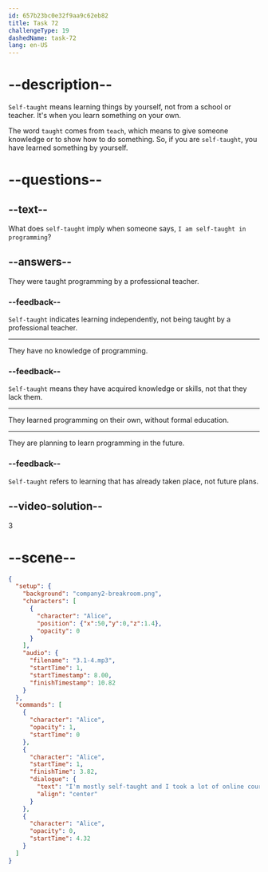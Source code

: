 ```yaml
---
id: 657b23bc0e32f9aa9c62eb82
title: Task 72
challengeType: 19
dashedName: task-72
lang: en-US
---
```


<!-- (Audio) Alice: I'm mostly self-taught and I took a lot of online courses. -->

# --description--

`Self-taught` means learning things by yourself, not from a school or teacher. It's when you learn something on your own. 

The word `taught` comes from `teach`, which means to give someone knowledge or to show how to do something. So, if you are `self-taught`, you have learned something by yourself.

# --questions--

## --text--

What does `self-taught` imply when someone says, `I am self-taught in programming`?

## --answers--

They were taught programming by a professional teacher.

### --feedback--

`Self-taught` indicates learning independently, not being taught by a professional teacher.

---

They have no knowledge of programming.

### --feedback--

`Self-taught` means they have acquired knowledge or skills, not that they lack them.

---

They learned programming on their own, without formal education.

---

They are planning to learn programming in the future.

### --feedback--

`Self-taught` refers to learning that has already taken place, not future plans.

## --video-solution--

3

# --scene--

```json
{
  "setup": {
    "background": "company2-breakroom.png",
    "characters": [
      {
        "character": "Alice",
        "position": {"x":50,"y":0,"z":1.4},
        "opacity": 0
      }
    ],
    "audio": {
      "filename": "3.1-4.mp3",
      "startTime": 1,
      "startTimestamp": 8.00,
      "finishTimestamp": 10.82
    }
  },
  "commands": [
    {
      "character": "Alice",
      "opacity": 1,
      "startTime": 0
    },
    {
      "character": "Alice",
      "startTime": 1,
      "finishTime": 3.82,
      "dialogue": {
        "text": "I'm mostly self-taught and I took a lot of online courses.",
        "align": "center"
      }
    },
    {
      "character": "Alice",
      "opacity": 0,
      "startTime": 4.32
    }
  ]
}
```
